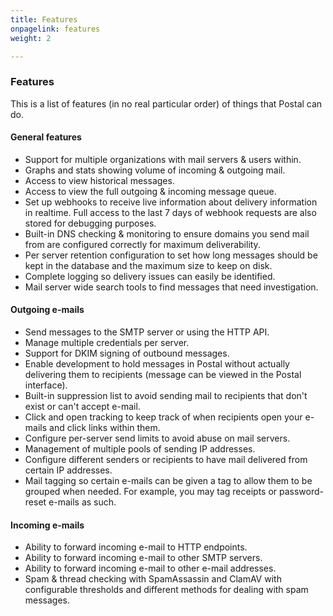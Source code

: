 ```yaml
---
title: Features
onpagelink: features
weight: 2

---
```


### Features

This is a list of features (in no real particular order) of things that Postal can do.

#### General features

- Support for multiple organizations with mail servers &amp; users within.
- Graphs and stats showing volume of incoming &amp; outgoing mail.
- Access to view historical messages.
- Access to view the full outgoing &amp; incoming message queue.
- Set up webhooks to receive live information about delivery information in realtime. Full access to the last 7 days of webhook requests are also stored for debugging purposes.
- Built-in DNS checking &amp; monitoring to ensure domains you send mail from are configured correctly for maximum deliverability.
- Per server retention configuration to set how long messages should be kept in the database and the maximum size to keep on disk.
- Complete logging so delivery issues can easily be identified.
- Mail server wide search tools to find messages that need investigation.
 
#### Outgoing e-mails

- Send messages to the SMTP server or using the HTTP API.
- Manage multiple credentials per server.
- Support for DKIM signing of outbound messages.
- Enable development to hold messages in Postal without actually delivering them to recipients (message can be viewed in the Postal interface).
- Built-in suppression list to avoid sending mail to recipients that don't exist or can't accept e-mail.
- Click and open tracking to keep track of when recipients open your e-mails and click links within them.
- Configure per-server send limits to avoid abuse on mail servers.
- Management of multiple pools of sending IP addresses.
- Configure different senders or recipients to have mail delivered from certain IP addresses.
- Mail tagging so certain e-mails can be given a tag to allow them to be grouped when needed. For example, you may tag receipts or password-reset e-mails as such.
 
#### Incoming e-mails

- Ability to forward incoming e-mail to HTTP endpoints.
- Ability to forward incoming e-mail to other SMTP servers.
- Ability to forward incoming e-mail to other e-mail addresses.
- Spam &amp; thread checking with SpamAssassin and ClamAV with configurable thresholds and different methods for dealing with spam messages.
 